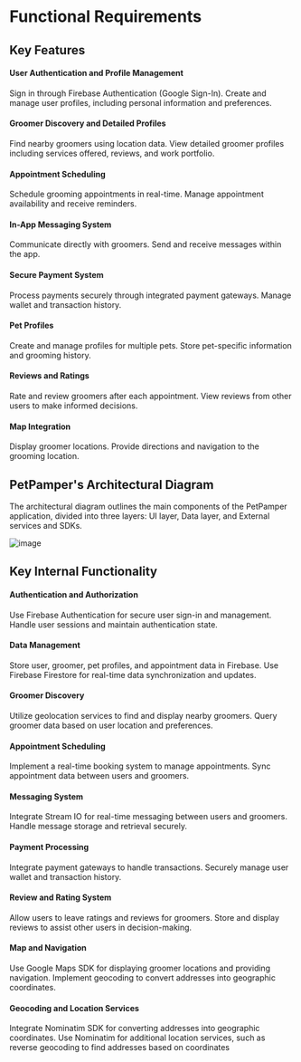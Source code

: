 # Functional Requirements

## Key Features

#### User Authentication and Profile Management

Sign in through Firebase Authentication (Google Sign-In).
Create and manage user profiles, including personal information and preferences.

#### Groomer Discovery and Detailed Profiles

Find nearby groomers using location data.
View detailed groomer profiles including services offered, reviews, and work portfolio.

#### Appointment Scheduling

Schedule grooming appointments in real-time.
Manage appointment availability and receive reminders.

#### In-App Messaging System

Communicate directly with groomers.
Send and receive messages within the app.

#### Secure Payment System

Process payments securely through integrated payment gateways.
Manage wallet and transaction history.

#### Pet Profiles

Create and manage profiles for multiple pets.
Store pet-specific information and grooming history.

#### Reviews and Ratings

Rate and review groomers after each appointment.
View reviews from other users to make informed decisions.

#### Map Integration

Display groomer locations.
Provide directions and navigation to the grooming location.

## PetPamper's Architectural Diagram

The architectural diagram outlines the main components of the PetPamper application, divided into three layers: UI layer, Data layer, and External services and SDKs.

![image](https://github.com/PetPamper/prd/assets/91835061/48255cb7-36cb-4557-9c41-215aaf00ef21)

## Key Internal Functionality 

#### Authentication and Authorization

Use Firebase Authentication for secure user sign-in and management.
Handle user sessions and maintain authentication state.

#### Data Management

Store user, groomer, pet profiles, and appointment data in Firebase.
Use Firebase Firestore for real-time data synchronization and updates.

#### Groomer Discovery

Utilize geolocation services to find and display nearby groomers.
Query groomer data based on user location and preferences.

#### Appointment Scheduling

Implement a real-time booking system to manage appointments.
Sync appointment data between users and groomers.

#### Messaging System

Integrate Stream IO for real-time messaging between users and groomers.
Handle message storage and retrieval securely.

#### Payment Processing

Integrate payment gateways to handle transactions.
Securely manage user wallet and transaction history.

#### Review and Rating System

Allow users to leave ratings and reviews for groomers.
Store and display reviews to assist other users in decision-making.

#### Map and Navigation

Use Google Maps SDK for displaying groomer locations and providing navigation.
Implement geocoding to convert addresses into geographic coordinates.

#### Geocoding and Location Services
Integrate Nominatim SDK for converting addresses into geographic coordinates.
Use Nominatim for additional location services, such as reverse geocoding to find addresses based on coordinates


